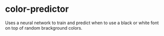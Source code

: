 # color-predictor
Uses a neural network to train and predict when to use a black or white font on top of random brackground colors.
